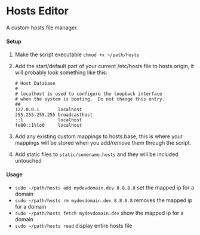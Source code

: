 # Hosts Editor

A custom hosts file manager.

#### Setup

1. Make the script executable ``chmod +x ~/path/hosts``
2. Add the start/default part of your current /etc/hosts file to hosts.origin, it will probably look something like this:
    
    ```#
    # Host Database
    #
    # localhost is used to configure the loopback interface
    # when the system is booting.  Do not change this entry.
    ##
    127.0.0.1		localhost
    255.255.255.255	broadcasthost
    ::1             localhost
    fe80::1%lo0		localhost
    ```

3. Add any existing custom mappings to hosts.base, this is where your mappings will be stored when you add/remove them through the script.
4. Add static files to ``static/somename.hosts`` and they will be included untouched

#### Usage

* ``sudo ~/path/hosts add mydevdomain.dev 8.8.8.8`` set the mapped ip for a domain
* ``sudo ~/path/hosts rm mydevdomain.dev 8.8.8.8`` removes the mapped ip for a domain
* ``sudo ~/path/hosts fetch mydevdomain.dev`` show the mapped ip for a domain
* ``sudo ~/path/hosts read`` display entire hosts file
